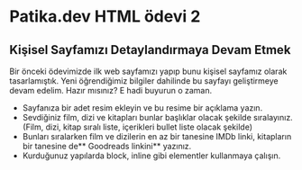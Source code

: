 # Patika.dev HTML ödevi 2

## Kişisel Sayfamızı Detaylandırmaya Devam Etmek
Bir önceki ödevimizde ilk web sayfamızı yapıp bunu kişisel sayfamız olarak tasarlamıştık. Yeni öğrendiğimiz bilgiler dahilinde bu sayfayı geliştirmeye devam edelim. Hazır mısınız? E hadi buyurun o zaman.

- Sayfanıza bir adet resim ekleyin ve bu resime bir açıklama yazın.
- Sevdiğiniz film, dizi ve kitapları bunlar başlıklar olacak şekilde sıralayınız. (Film, dizi, kitap sıralı liste, içerikleri bullet liste olacak şekilde)
- Bunları sıralarken film ve dizilerin en az bir tanesine IMDb linki, kitapların bir tanesine de** Goodreads linkini** yazınız.
- Kurduğunuz yapılarda block, inline gibi elementler kullanmaya çalışın.